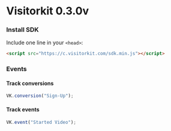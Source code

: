 # Visitorkit 0.3.0v

### Install SDK

Include one line in your `<head>`:

```html
<script src="https://c.visitorkit.com/sdk.min.js"></script>
```

### Events

#### Track conversions

```js
VK.conversion("Sign-Up");
```

#### Track events

```js
VK.event("Started Video");
```
